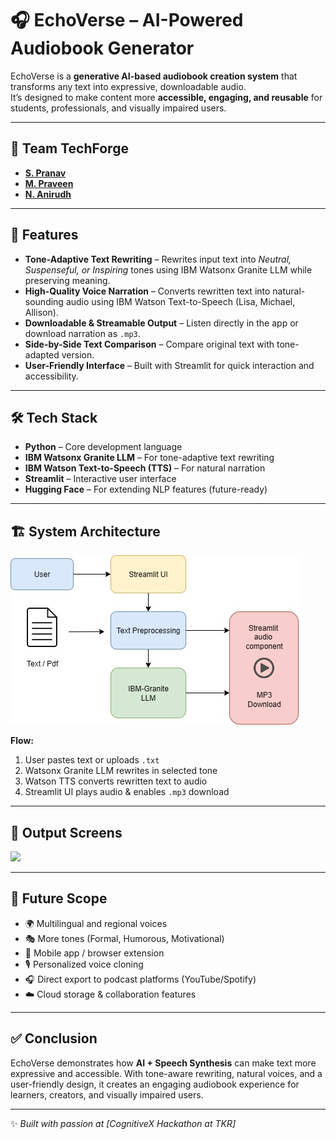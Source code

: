 # 🎧 EchoVerse – AI-Powered Audiobook Generator  

EchoVerse is a **generative AI-based audiobook creation system** that transforms any text into expressive, downloadable audio.  
It’s designed to make content more **accessible, engaging, and reusable** for students, professionals, and visually impaired users.  

---

## 👥 Team TechForge  
- **[S. Pranav](https://github.com/deepuchary03)**  
- **[M. Praveen](https://github.com/praveenmaila)**  
- **[N. Anirudh](https://github.com/anirudh8980)**  

---

## 🚀 Features  
- **Tone-Adaptive Text Rewriting** – Rewrites input text into *Neutral, Suspenseful, or Inspiring* tones using IBM Watsonx Granite LLM while preserving meaning.  
- **High-Quality Voice Narration** – Converts rewritten text into natural-sounding audio using IBM Watson Text-to-Speech (Lisa, Michael, Allison).  
- **Downloadable & Streamable Output** – Listen directly in the app or download narration as `.mp3`.  
- **Side-by-Side Text Comparison** – Compare original text with tone-adapted version.  
- **User-Friendly Interface** – Built with Streamlit for quick interaction and accessibility.  

---

## 🛠️ Tech Stack  
- **Python** – Core development language  
- **IBM Watsonx Granite LLM** – For tone-adaptive text rewriting  
- **IBM Watson Text-to-Speech (TTS)** – For natural narration  
- **Streamlit** – Interactive user interface  
- **Hugging Face** – For extending NLP features (future-ready)  

---

## 🏗️ System Architecture  
![System Architecture](./sysarch.jpg)  

**Flow:**  
1. User pastes text or uploads `.txt`  
2. Watsonx Granite LLM rewrites in selected tone  
3. Watson TTS converts rewritten text to audio  
4. Streamlit UI plays audio & enables `.mp3` download  

---

## 📸 Output Screens  
![](./output2.jpg)  

---

## 🔮 Future Scope  
- 🌍 Multilingual and regional voices  
- 🎭 More tones (Formal, Humorous, Motivational)  
- 📱 Mobile app / browser extension  
- 🎙️ Personalized voice cloning  
- 🎧 Direct export to podcast platforms (YouTube/Spotify)  
- ☁️ Cloud storage & collaboration features  

---

## ✅ Conclusion  
EchoVerse demonstrates how **AI + Speech Synthesis** can make text more expressive and accessible. With tone-aware rewriting, natural voices, and a user-friendly design, it creates an engaging audiobook experience for learners, creators, and visually impaired users.  

---

✨ *Built with passion at [CognitiveX Hackathon at TKR]*  




